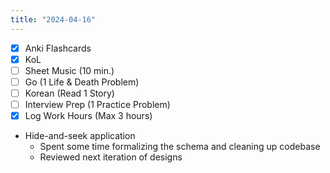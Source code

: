 ```yaml
---
title: "2024-04-16"
---
```


- [x] Anki Flashcards
- [x] KoL
- [ ] Sheet Music (10 min.)
- [ ] Go (1 Life & Death Problem)
- [ ] Korean (Read 1 Story)
- [ ] Interview Prep (1 Practice Problem)
- [x] Log Work Hours (Max 3 hours)

* Hide-and-seek application
	* Spent some time formalizing the schema and cleaning up codebase
	* Reviewed next iteration of designs